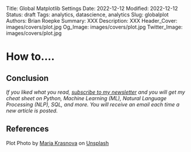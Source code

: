 Title: Global Matplotlib Settings
Date: 2022-12-12
Modified: 2022-12-12
Status: draft
Tags: analytics, datascience, analytics
Slug: globalplot
Authors: Brian Roepke
Summary: XXX
Description: XXX
Header_Cover: images/covers/plot.jpg
Og_Image: images/covers/plot.jpg
Twitter_Image: images/covers/plot.jpg

# How to....





## Conclusion



*If you liked what you read, [subscribe to my newsletter](https://campaign.dataknowsall.com/subscribe) and you will get my cheat sheet on Python, Machine Learning (ML), Natural Language Processing (NLP), SQL, and more. You will receive an email each time a new article is posted.*

## References

Plot Photo by <a href="https://unsplash.com/@salty_morning?utm_source=unsplash&utm_medium=referral&utm_content=creditCopyText">Maria Krasnova</a> on <a href="https://unsplash.com/s/photos/plot?utm_source=unsplash&utm_medium=referral&utm_content=creditCopyText">Unsplash</a>
  